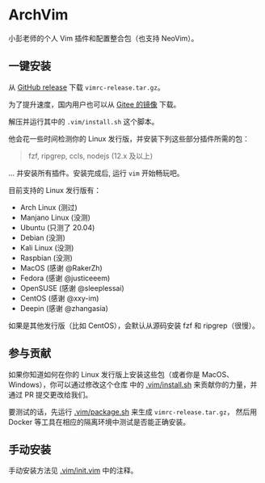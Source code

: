 # ArchVim

小彭老师的个人 Vim 插件和配置整合包（也支持 NeoVim）。

## 一键安装

从 [GitHub release](https://github.com/archibate/vimrc/releases) 下载 `vimrc-release.tar.gz`。

为了提升速度，国内用户也可以从 [Gitee 的镜像](https://gitee.com/archibate/vimrc/releases) 下载。

解压并运行其中的 `.vim/install.sh` 这个脚本。

他会花一些时间检测你的 Linux 发行版，并安装下列这些部分插件所需的包：

> fzf, ripgrep, ccls, nodejs (12.x 及以上)

... 并安装所有插件。安装完成后, 运行 `vim` 开始畅玩吧。

目前支持的 Linux 发行版有：

- Arch Linux (测过)
- Manjano Linux (没测)
- Ubuntu (只测了 20.04)
- Debian (没测)
- Kali Linux (没测)
- Raspbian (没测)
- MacOS (感谢 @RakerZh)
- Fedora (感谢 @justiceeem)
- OpenSUSE (感谢 @sleeplessai)
- CentOS (感谢 @xxy-im)
- Deepin (感谢 @zhangasia)

如果是其他发行版（比如 CentOS），会默认从源码安装 fzf 和 ripgrep（很慢）。

## 参与贡献

如果你知道如何在你的 Linux 发行版上安装这些包（或者你是 MacOS、Windows），你可以通过修改这个仓库
中的 [.vim/install.sh](.vim/install.sh) 来贡献你的力量，并通过 PR 提交更改给我们。

要测试的话，先运行 [.vim/package.sh](.vim/package.sh) 来生成 `vimrc-release.tar.gz`，
然后用 Docker 等工具在相应的隔离环境中测试是否能正确安装。

## 手动安装

手动安装方法见 [.vim/init.vim](.vim/init.vim) 中的注释。
